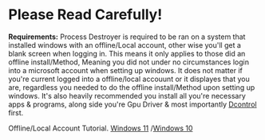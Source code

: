 # Please Read Carefully!

**Requirements:**
Process Destroyer is required to be ran on a system that installed windows with an offline/Local account, other wise you'll get a blank screen when logging in.
This means it only applies to those did an offline install/Method, Meaning you did not under no circumstances login into a microsoft account when setting up windows. 
It does not matter if you're current logged into a offline/local accouunt or it displayes that you are, regardless you needed to do the offline install/Method upon setting up windows.
It's also heavily recommended you install all you're necessary apps & programs, along side you're Gpu Driver & most importantly [Dcontrol](https://www.sordum.org/9480/defender-control-v2-1/) first.

Offline/Local Account Tutorial.
[Windows 11](https://youtu.be/VOtOEEGxbu4?si=Q9WdHbVFJQExuPk8)
/[Windows 10](https://www.youtube.com/watch?v=rHEgHumzjVQ)
